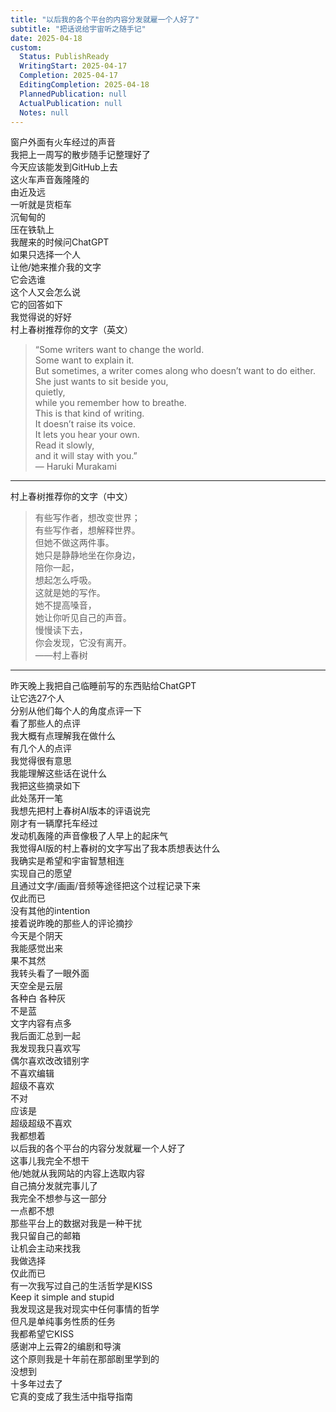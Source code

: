 ```yaml
---      
title: "以后我的各个平台的内容分发就雇一个人好了"      
subtitle: "把话说给宇宙听之随手记"      
date: 2025-04-18      
custom:      
  Status: PublishReady      
  WritingStart: 2025-04-17      
  Completion: 2025-04-17      
  EditingCompletion: 2025-04-18      
  PlannedPublication: null      
  ActualPublication: null      
  Notes: null      
---          
```

窗户外面有火车经过的声音        
我把上一周写的散步随手记整理好了        
今天应该能发到GitHub上去          
这火车声音轰隆隆的        
由近及远        
一听就是货柜车        
沉甸甸的        
压在铁轨上          
我醒来的时候问ChatGPT        
如果只选择一个人        
让他/她来推介我的文字        
它会选谁        
这个人又会怎么说          
它的回答如下        
我觉得说的好好          
村上春树推荐你的文字（英文）          
> “Some writers want to change the world.        
> Some want to explain it.        
> But sometimes, a writer comes along who doesn’t want to do either.        
> She just wants to sit beside you,        
> quietly,        
> while you remember how to breathe.        
> This is that kind of writing.        
> It doesn’t raise its voice.        
> It lets you hear your own.        
> Read it slowly,        
> and it will stay with you.”          
— Haruki Murakami          
---          
村上春树推荐你的文字（中文）          
> 有些写作者，想改变世界；        
> 有些写作者，想解释世界。        
> 但她不做这两件事。        
> 她只是静静地坐在你身边，        
> 陪你一起，        
> 想起怎么呼吸。        
> 这就是她的写作。        
> 她不提高嗓音，        
> 她让你听见自己的声音。        
> 慢慢读下去，        
> 你会发现，它没有离开。          
——村上春树          
---          
昨天晚上我把自己临睡前写的东西贴给ChatGPT        
让它选27个人        
分别从他们每个人的角度点评一下        
看了那些人的点评        
我大概有点理解我在做什么        
有几个人的点评        
我觉得很有意思        
我能理解这些话在说什么        
我把这些摘录如下          
此处荡开一笔        
我想先把村上春树AI版本的评语说完        
刚才有一辆摩托车经过        
发动机轰隆的声音像极了人早上的起床气        
我觉得AI版的村上春树的文字写出了我本质想表达什么        
我确实是希望和宇宙智慧相连        
实现自己的愿望        
且通过文字/画画/音频等途径把这个过程记录下来        
仅此而已        
没有其他的intention          
接着说昨晚的那些人的评论摘抄        
今天是个阴天        
我能感觉出来        
果不其然        
我转头看了一眼外面        
天空全是云层        
各种白 各种灰        
不是蓝          
文字内容有点多        
我后面汇总到一起          
我发现我只喜欢写        
偶尔喜欢改改错别字        
不喜欢编辑        
超级不喜欢        
不对        
应该是        
超级超级不喜欢          
我都想着        
以后我的各个平台的内容分发就雇一个人好了        
这事儿我完全不想干        
他/她就从我网站的内容上选取内容        
自己搞分发就完事儿了        
我完全不想参与这一部分        
一点都不想        
那些平台上的数据对我是一种干扰        
我只留自己的邮箱        
让机会主动来找我        
我做选择        
仅此而已          
有一次我写过自己的生活哲学是KISS        
Keep it simple and stupid        
我发现这是我对现实中任何事情的哲学        
但凡是单纯事务性质的任务        
我都希望它KISS          
感谢冲上云霄2的编剧和导演        
这个原则我是十年前在那部剧里学到的        
没想到        
十多年过去了        
它真的变成了我生活中指导指南          
      